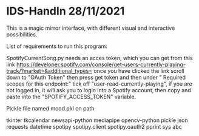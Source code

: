 # IDS-HandIn 28/11/2021

This is a magic mirror interface, with different visual and interactive possibilities.

List of requirements to run this program:

SpotifyCurrentSong.py needs an acces token, which you can get from this link https://developer.spotify.com/console/get-users-currently-playing-track/?market=&additional_types= once you have clicked the link scroll down to "OAuth Token" then press get token and then under " Required scopes for this endpoint:" tick off "user-read-currently-playing", if you are not logged in, it will ask you to login into a Spotify account, then copy and paste into the "SPOTIFY_ACCESS_TOKEN" variable. 



Pickle file named mood.pkl on path


tkinter
tkcalendar
newsapi-python
mediapipe
opencv-python
pickle
json
requests
datetime
spotipy
spotipy.client
spotipy.oauth2
pprint
sys
abc


